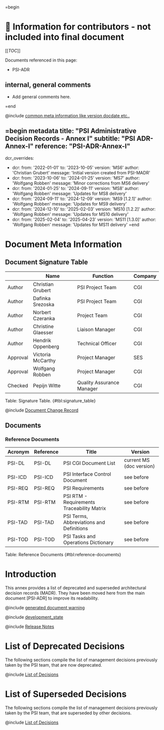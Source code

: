 =begin

# :book: ​Information for contributors - not included into final document

[[_TOC_]]

Documents referenced in this page:

* PSI-ADR

## internal, general comments

* Add general comments here.

=end

@include [common meta information like version docdate etc..](../common/common_metadata.md)

=begin metadata
title: "PSI Administrative Decision Records - Annex I"
subtitle: "PSI ADR-Annex-I"
reference: "PSI-ADR-Annex-I"
---
dcr_overrides:
 - dcr:
   from: '2022-01-01'
   to: '2023-10-05'
   version: 'MS6'
   author: 'Christian Grubert'
   message: 'Initial version created from PSI-MADR'
 - dcr:
   from: '2023-10-06'
   to: '2024-01-25'
   version: 'MS7'
   author: 'Wolfgang Robben'
   message: 'Minor corrections from MS6 delivery'
 - dcr:
   from: '2024-01-25'
   to: '2024-09-11'
   version: 'MS8'
   author: 'Wolfgang Robben'
   message: 'Updates for MS8 delivery'
 - dcr:
   from: '2024-09-11'
   to: '2024-12-09'
   version: 'MS9 [1.2.1]'
   author: 'Wolfgang Robben'
   message: 'Updates for MS9 delivery'
 - dcr:
   from: '2024-12-10'
   to: '2025-02-03'
   version: 'MS10 [1.2.2]'
   author: 'Wolfgang Robben'
   message: 'Updates for MS10 delivery'
 - dcr:
   from: '2025-02-04'
   to: '2025-04-23'
   version: 'MS11 [1.3.0]'
   author: 'Wolfgang Robben'
   message: 'Updates for MS11 delivery'
=end

# Document Meta Information

## Document Signature Table

|           | Name               | Function                       | Company         |
| --------- | ------------------ | ------------------------------ | --------------- |
| Author    | Christian Grubert  | PSI Project Team               | CGI             |
| Author    | Dafinka Srezoska   | PSI Project Team               | CGI             |
| Author    | Norbert Czeranka   | Project Team                   | CGI             |
| Author    | Christine Glaesser | Liaison Manager                | CGI             |
| Author    | Hendrik Oppenberg  | Technical Officer              | CGI             |
| Approval  | Victoria McCarthy  | Project Manager                | SES             |
| Approval  | Wolfgang Robben    | Project Manager                | CGI             |
| Checked   | Pepijn Witte       | Quality Assurance Manager      | CGI             |

Table: Signature Table. {#tbl:signature_table}

@include [Document Change Record](../common/document-change-record.md)

## Documents

### Reference Documents

| Acronym  | Reference | Title                                        | Version                  |
|----------|-----------|----------------------------------------------|--------------------------|
| PSI-DL   | PSI-DL    | PSI CGI Document List                        | current MS (doc version) |
| PSI-ICD  | PSI-ICD   | PSI Interface Control Document               | see before               |
| PSI-REQ  | PSI-REQ   | PSI Requirements                             | see before               |
| PSI-RTM  | PSI-RTM   | PSI RTM - Requirements Traceability Matrix   | see before               |
| PSI-TAD  | PSI-TAD   | PSI Terms, Abbreviations and Definitions     | see before               |
| PSI-TOD  | PSI-TOD   | PSI Tasks and Operations Dictionary          | see before               |

Table: Reference Documents {#tbl:reference-documents}

# Introduction

This annex provides a list of deprecated and superseded architectural decision records (MADR).
They have been moved here from the main document [PSI-ADR] to improve its readability.

@include [generated document warning](../common/generated_document.md)

@include [development_state](../common/development_state.md)

@include [Release Notes](../common/release_notes.md)

# List of Deprecated Decisions

The following sections compile the list of management decisions previously taken by the PSI team, that are now deprecated.

@include [List of Decisions](Deprecated/list-of-decisions.md)

# List of Superseded Decisions

The following sections compile the list of management decisions previously taken by the PSI team, that are superseded by other decisions.

@include [List of Decisions](Superseded/list-of-decisions.md)
